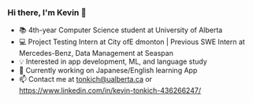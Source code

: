 ### Hi there, I'm Kevin 👋
- 📚  4th-year Computer Science student at University of Alberta
- 💻 Project Testing Intern at City ofE dmonton | Previous SWE Intern at Mercedes-Benz, Data Management at Seaspan
- 💡   Interested in app development, ML, and language study
- 🌱 Currently working on Japanese/English learning App
- 📫 Contact me at tonkich@ualberta.ca or https://www.linkedin.com/in/kevin-tonkich-436266247/

<!--
**tonkich7/tonkich7** is a ✨ _special_ ✨ repository because its `README.md` (this file) appears on your GitHub profile.

Here are some ideas to get you started:

- 🔭 I’m currently working on ...
- 🌱 I’m currently learning ...
- 👯 I’m looking to collaborate on ...
- 🤔 I’m looking for help with ...
- 💬 Ask me about ...
- 📫 How to reach me: ...
- 😄 Pronouns: ...
- ⚡ Fun fact: ...
-->
